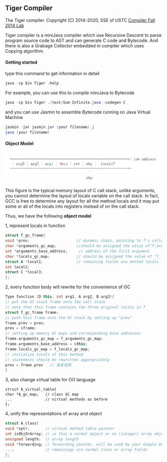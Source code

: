 ## Tiger Compiler 

The Tiger compiler. Copyright (C) 2014-2020, SSE of USTC [Compiler Fall 2014 Lab](http://staff.ustc.edu.cn/~bjhua/courses/compiler/2014/)

Tiger compiler is a miniJava compiler which use Recursive Descent to parse program source code to AST and can generate C code and Bytecode. And there is also a Grabage Collector embedded in compiler which uses Copying algorithm.

#### Getting started

type this command to get information in detail

```java
java -cp bin Tiger -help
```

For example, you can use this to compile miniJava to Bytecode

```java
java -cp bin Tiger ./test/Sum-Infinite.java -codegen C
```

and you can use Jasmin to assemble Bytecode running on Java Virtual Machine

```java
jasmin -jar jasmin.jar (your filename).j
java (your filename)
```

#### Object Model

![call stack](https://github.com/CavalryXD/Tiger-compiler/blob/master/image/image-20200404130726398.png)

This figure is the typical memory layout of C call stack, unlike arguments, you cannot determine the layout of locals  variable on the call stack. In fact, GCC is free to determine any layout for all the method locals and it may put some or all of the locals into registers instead of on the call stack.

Thus, we have the following **object model**

1, represent locals in function

```c++
struct f_gc_frame{
void *prev;              		// dynamic chain, pointing to f's caller's GC frame
char *arguments_gc_map;  		//should be assigned the value of"f_arguments_gc_map"
int *arguments_base_address;     // address of the first argument
char *locals_gc_map;     		// should be assigned the value of "f_locals_gc_map"
struct A *local1;        		// remaining fields are method locals
int local2;			 
struct C *local3;
};
```

2, every function body will rewrite for the convenience of GC

```c++
Type function (D this, int arg1, A arg2, B arg3){
// put the GC stack frame onto the call stack
// note that this frame contains the three original locals in f
struct f_gc_frame frame;   
// push this frame onto the GC stack by setting up "prev"
frame.prev = prev;
prev = &frame; 
// setting up memory GC maps and corresponding base addresses
frame.arguments_gc_map = f_arguments_gc_map;
frame.arguments_base_address = &this;
frame.locals_gc_map = f_locals_gc_map;
// initialize locals of this method 
// statements should be rewritten apporpriately
prev = frame.prev	// 恢复现场
}
```

3, also change virtual table for OO language

```
struct A_virtual_table{
char *A_gc_map;   // class GC map
...               // virtual methods as before
};
```

4, unify the representations of array and object

```c++
struct A_class{
void *vptr;       // virtual method table pointer
int isObjOrArray; // is this a normal object or an (integer) array object?
unsigned length;  // array length
void *forwarding; // forwarding pointer, will be used by your Gimple GC
...;              // remainings are normal class or array fields
};
```



